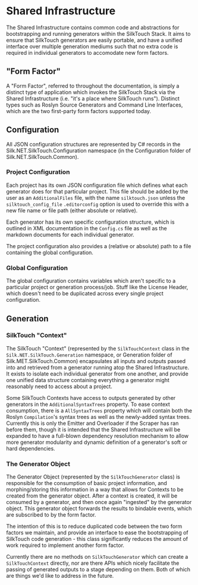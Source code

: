 ﻿# Shared Infrastructure

The Shared Infrastructure contains common code and abstractions for bootstrapping and running generators within the SilkTouch Stack. It aims to ensure that SilkTouch generators are easily portable, and have a unified interface over multiple generation mediums such that no extra code is required in individual generators to accomodate new form factors.

## "Form Factor"

A "Form Factor", referred to throughout the documentation, is simply a distinct type of application which invokes the SilkTouch Stack via the Shared Infrastructure (i.e. "it's a place where SilkTouch runs"). Distinct types such as Roslyn Source Generators and Command Line Interfaces, which are the two first-party form factors supported today.

## Configuration

All JSON configuration structures are represented by C# records in the Silk.NET.SilkTouch.Configuration namespace (in the Configuration folder of Silk.NET.SilkTouch.Common).

### Project Configuration

Each project has its own JSON configuration file which defines what each generator does for that particular project. This file should be added by the user as an `AdditionalFiles` file, with the name `silktouch.json` unless the `silktouch_config_file` `.editorconfig` option is used to override this with a new file name or file path (either absolute or relative). 

Each generator has its own specific configuration structure, which is outlined in XML documentation in the `Config.cs` file as well as the markdown documents for each individual generator.

The project configuration also provides a (relative or absolute) path to a file containing the global configuration.

### Global Configuration

The global configuration contains variables which aren't specific to a particular project or generation process/job. Stuff like the License Header, which doesn't need to be duplicated across every single project configuration.

## Generation

### SilkTouch "Context"

The SilkTouch "Context" (represented by the `SilkTouchContext` class in the `Silk.NET.SilkTouch.Generation` namespace, or Generation folder of Silk.MET.SilkTouch.Common) encapsulates all inputs and outputs passed into and retrieved from a generator running atop the Shared Infrastructure. It exists to isolate each individual generator from one another, and provide one unified data structure containing everything a generator might reasonably need to access about a project. 

Some SilkTouch Contexts have access to outputs generated by other generators in the `AdditionalSyntaxTrees` property. To ease context consumption, there is a `AllSyntaxTrees` property which will contain both the Roslyn `Compilation`'s syntax trees as well as the newly-added syntax trees. Currently this is only the Emitter and Overloader if the Scraper has ran before them, though it is intended that the Shared Infrastructure will be expanded to have a full-blown dependency resolution mechanism to allow more generator modularity and dynamic definition of a generator's soft or hard dependencies.

### The Generator Object

The Generator Object (represented by the `SilkTouchGenerator` class) is responsible for the consumption of basic project information, and morphing/storing this information in a way that allows for Contexts to be created from the generator object. After a context is created, it will be consumed by a generator, and then once again "ingested" by the generator object. This generator object forwards the results to bindable events, which are subscribed to by the form factor.

The intention of this is to reduce duplicated code between the two form factors we maintain, and provide an interface to ease the bootstrapping of SilkTouch code generation - this class significantly reduces the amount of work required to implement another form factor.

Currently there are no methods on `SilkTouchGenerator` which can create a `SilkTouchContext` directly, nor are there APIs which nicely facilitate the passing of generated outputs to a stage depending on them. Both of which are things we'd like to address in the future. 
